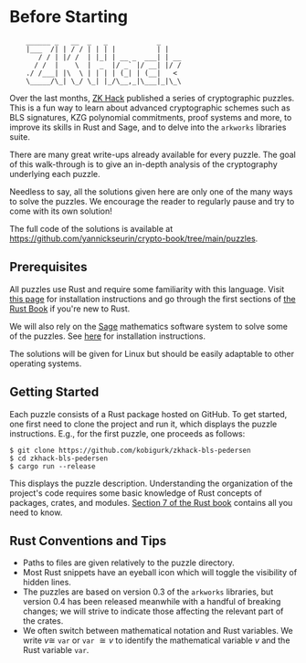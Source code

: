 # Before Starting

```
    ______ _   __  _   _            _
    |___  /| | / / | | | |          | |
       / / | |/ /  | |_| | __ _  ___| | __
      / /  |    \  |  _  |/ _` |/ __| |/ /
    ./ /___| |\  \ | | | | (_| | (__|   <
    \_____/\_| \_/ \_| |_/\__,_|\___|_|\_\
```

Over the last months, [ZK Hack](https://zkhack.dev/) published a series of cryptographic puzzles.
This is a fun way to learn about advanced cryptographic schemes such as BLS signatures, KZG polynomial commitments, proof systems and more, to improve its skills in Rust and Sage, and to delve into the `arkworks` libraries suite.

There are many great write-ups already available for every puzzle.
The goal of this walk-through is to give an in-depth analysis of the cryptography underlying each puzzle.

Needless to say, all the solutions given here are only one of the many ways to solve the puzzles.
We encourage the reader to regularly pause and try to come with its own solution!

The full code of the solutions is available at <https://github.com/yannickseurin/crypto-book/tree/main/puzzles>.

## Prerequisites

All puzzles use Rust and require some familiarity with this language.
Visit [this page](https://doc.rust-lang.org/stable/book/ch01-01-installation.html) for installation instructions and go through the first sections of [the Rust Book](https://doc.rust-lang.org/stable/book/) if you're new to Rust.

We will also rely on the [Sage](https://www.sagemath.org/) mathematics software system to solve some of the puzzles.
See [here](https://doc.sagemath.org/html/en/installation/index.html) for installation instructions.

The solutions will be given for Linux but should be easily adaptable to other operating systems.

## Getting Started

Each puzzle consists of a Rust package hosted on GitHub.
To get started, one first need to clone the project and run it, which displays the puzzle instructions.
E.g., for the first puzzle, one proceeds as follows:

```console
$ git clone https://github.com/kobigurk/zkhack-bls-pedersen
$ cd zkhack-bls-pedersen
$ cargo run --release
```

This displays the puzzle description.
Understanding the organization of the project's code requires some basic knowledge of Rust concepts of packages, crates, and modules.
[Section 7 of the Rust book](https://doc.rust-lang.org/stable/book/ch07-00-managing-growing-projects-with-packages-crates-and-modules.html) contains all you need to know.

## Rust Conventions and Tips

- Paths to files are given relatively to the puzzle directory.
- Most Rust snippets have an eyeball icon which will toggle the visibility of hidden lines.
- The puzzles are based on version 0.3 of the `arkworks` libraries, but version 0.4 has been released meanwhile with a handful of breaking changes; we will strive to indicate those affecting the relevant part of the crates.
- We often switch between mathematical notation and Rust variables. We write $v \cong$ `var` or `var` $\cong v$ to identify the mathematical variable $v$ and the Rust variable `var`.
